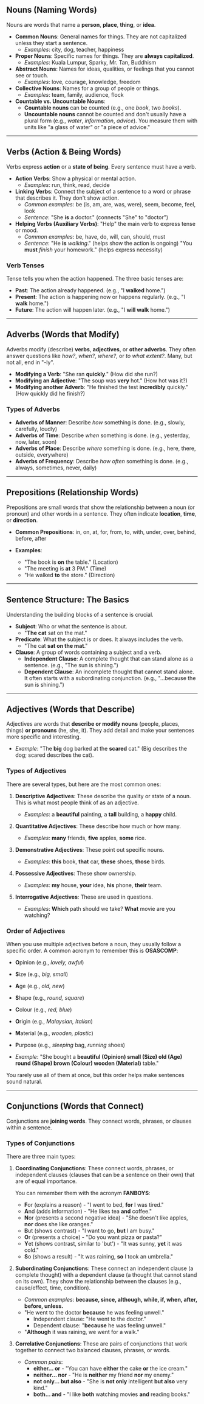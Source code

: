 ## **Nouns (Naming Words)**

Nouns are words that name a **person**, **place**, **thing**, or **idea**.

* **Common Nouns**: General names for things. They are not capitalized unless they start a sentence.
    * *Examples*: city, dog, teacher, happiness
* **Proper Nouns**: Specific names for things. They are **always capitalized**.
    * *Examples*: Kuala Lumpur, Sparky, Mr. Tan, Buddhism
* **Abstract Nouns**: Names for ideas, qualities, or feelings that you cannot see or touch.
    * *Examples*: love, courage, knowledge, freedom
* **Collective Nouns**: Names for a group of people or things.
    * *Examples*: team, family, audience, flock
* **Countable vs. Uncountable Nouns**:
    * **Countable nouns** can be counted (e.g., one *book*, two *books*).
    * **Uncountable nouns** cannot be counted and don't usually have a plural form (e.g., *water*, *information*, *advice*). You measure them with units like "a glass of water" or "a piece of advice."

---

## **Verbs (Action & Being Words)**

Verbs express **action** or a **state of being**. Every sentence must have a verb.

* **Action Verbs**: Show a physical or mental action.
    * *Examples*: run, think, read, decide
* **Linking Verbs**: Connect the subject of a sentence to a word or phrase that describes it. They don't show action.
    * *Common examples*: be (is, am, are, was, were), seem, become, feel, look
    * *Sentence*: "She **is** a doctor." (connects "She" to "doctor")
* **Helping Verbs (Auxiliary Verbs)**: "Help" the main verb to express tense or mood.
    * *Common examples*: be, have, do, will, can, should, must
    * *Sentence*: "He **is** *walking*." (helps show the action is ongoing) "You **must** *finish* your homework." (helps express necessity)

### **Verb Tenses**

Tense tells you when the action happened. The three basic tenses are:
* **Past**: The action already happened. (e.g., "I **walked** home.")
* **Present**: The action is happening now or happens regularly. (e.g., "I **walk** home.")
* **Future**: The action will happen later. (e.g., "I **will walk** home.")

---

## **Adverbs (Words that Modify)**

Adverbs modify (describe) **verbs**, **adjectives**, or **other adverbs**. They often answer questions like *how?*, *when?*, *where?*, or *to what extent?*. Many, but not all, end in "-ly".

* **Modifying a Verb**: "She ran **quickly**." (How did she run?)
* **Modifying an Adjective**: "The soup was **very** hot." (How hot was it?)
* **Modifying another Adverb**: "He finished the test **incredibly** quickly." (How quickly did he finish?)

### **Types of Adverbs**

* **Adverbs of Manner**: Describe *how* something is done. (e.g., slowly, carefully, loudly)
* **Adverbs of Time**: Describe *when* something is done. (e.g., yesterday, now, later, soon)
* **Adverbs of Place**: Describe *where* something is done. (e.g., here, there, outside, everywhere)
* **Adverbs of Frequency**: Describe *how often* something is done. (e.g., always, sometimes, never, daily)

---

## **Prepositions (Relationship Words)**

Prepositions are small words that show the relationship between a noun (or pronoun) and other words in a sentence. They often indicate **location**, **time**, or **direction**.

* **Common Prepositions**: in, on, at, for, from, to, with, under, over, behind, before, after

* **Examples**:
    * "The book is **on** the table." (Location)
    * "The meeting is **at** 3 PM." (Time)
    * "He walked **to** the store." (Direction)

---

## **Sentence Structure: The Basics**

Understanding the building blocks of a sentence is crucial.

* **Subject**: Who or what the sentence is about.
    * "**The cat** sat on the mat."
* **Predicate**: What the subject is or does. It always includes the verb.
    * "The cat **sat on the mat**."
* **Clause**: A group of words containing a subject and a verb.
    * **Independent Clause**: A complete thought that can stand alone as a sentence. (e.g., "The sun is shining.")
    * **Dependent Clause**: An incomplete thought that cannot stand alone. It often starts with a subordinating conjunction. (e.g., "...because the sun is shining.")

---

## Adjectives (Words that Describe)

Adjectives are words that **describe or modify nouns** (people, places, things) **or pronouns** (he, she, it). They add detail and make your sentences more specific and interesting.

* *Example*: "The **big** dog barked at the **scared** cat." (Big describes the dog; scared describes the cat).

### Types of Adjectives

There are several types, but here are the most common ones:

1.  **Descriptive Adjectives**: These describe the quality or state of a noun. This is what most people think of as an adjective.
    * *Examples*: a **beautiful** painting, a **tall** building, a **happy** child.

2.  **Quantitative Adjectives**: These describe how much or how many.
    * *Examples*: **many** friends, **five** apples, **some** rice.

3.  **Demonstrative Adjectives**: These point out specific nouns.
    * *Examples*: **this** book, **that** car, **these** shoes, **those** birds.

4.  **Possessive Adjectives**: These show ownership.
    * *Examples*: **my** house, **your** idea, **his** phone, **their** team.

5.  **Interrogative Adjectives**: These are used in questions.
    * *Examples*: **Which** path should we take? **What** movie are you watching?

### Order of Adjectives

When you use multiple adjectives before a noun, they usually follow a specific order. A common acronym to remember this is **OSASCOMP**:

* **O**pinion (e.g., *lovely, awful*)
* **S**ize (e.g., *big, small*)
* **A**ge (e.g., *old, new*)
* **S**hape (e.g., *round, square*)
* **C**olour (e.g., *red, blue*)
* **O**rigin (e.g., *Malaysian, Italian*)
* **M**aterial (e.g., *wooden, plastic*)
* **P**urpose (e.g., *sleeping* bag, *running* shoes)

* *Example*: "She bought a **beautiful (Opinion) small (Size) old (Age) round (Shape) brown (Colour) wooden (Material)** table."

You rarely use all of them at once, but this order helps make sentences sound natural.

---

## Conjunctions (Words that Connect)

Conjunctions are **joining words**. They connect words, phrases, or clauses within a sentence.



### Types of Conjunctions

There are three main types:

1.  **Coordinating Conjunctions**: These connect words, phrases, or independent clauses (clauses that can be a sentence on their own) that are of equal importance.

    You can remember them with the acronym **FANBOYS**:
    * **F**or (explains a reason) - "I went to bed, **for** I was tired."
    * **A**nd (adds information) - "He likes tea **and** coffee."
    * **N**or (presents a second negative idea) - "She doesn't like apples, **nor** does she like oranges."
    * **B**ut (shows contrast) - "I want to go, **but** I am busy."
    * **O**r (presents a choice) - "Do you want pizza **or** pasta?"
    * **Y**et (shows contrast, similar to 'but') - "It was sunny, **yet** it was cold."
    * **S**o (shows a result) - "It was raining, **so** I took an umbrella."

2.  **Subordinating Conjunctions**: These connect an independent clause (a complete thought) with a dependent clause (a thought that cannot stand on its own). They show the relationship between the clauses (e.g., cause/effect, time, condition).

    * *Common examples*: **because, since, although, while, if, when, after, before, unless.**
    * "He went to the doctor **because** he was feeling unwell."
        * Independent clause: "He went to the doctor."
        * Dependent clause: "**because** he was feeling unwell."
    * "**Although** it was raining, we went for a walk."

3.  **Correlative Conjunctions**: These are pairs of conjunctions that work together to connect two balanced clauses, phrases, or words.

    * *Common pairs*:
        * **either... or** - "You can have **either** the cake **or** the ice cream."
        * **neither... nor** - "He is **neither** my friend **nor** my enemy."
        * **not only... but also** - "She is **not only** intelligent **but also** very kind."
        * **both... and** - "I like **both** watching movies **and** reading books."
